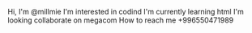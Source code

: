 Hi, I'm @millmie
I'm interested in codind
I'm currently learning html
I'm looking collaborate on megacom
How to reach me +996550471989

